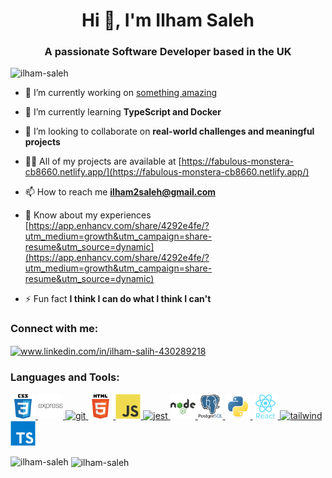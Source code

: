 <h1 align="center">Hi 👋, I'm Ilham Saleh</h1>
<h3 align="center">A passionate Software Developer based in the UK</h3>

<p align="left"> <img src="https://komarev.com/ghpvc/?username=ilham-saleh&label=Profile%20views&color=0e75b6&style=flat" alt="ilham-saleh" /> </p>

- 🔭 I’m currently working on [something amazing](https://github.com/ilham-saleh/full-stack-project)

- 🌱 I’m currently learning **TypeScript and Docker**

- 👯 I’m looking to collaborate on **real-world challenges and meaningful projects**

- 👨‍💻 All of my projects are available at [https://fabulous-monstera-cb8660.netlify.app/](https://fabulous-monstera-cb8660.netlify.app/)

- 📫 How to reach me **ilham2saleh@gmail.com**

- 📄 Know about my experiences [https://app.enhancv.com/share/4292e4fe/?utm_medium=growth&utm_campaign=share-resume&utm_source=dynamic](https://app.enhancv.com/share/4292e4fe/?utm_medium=growth&utm_campaign=share-resume&utm_source=dynamic)

- ⚡ Fun fact **I think I can do what I think I can't**

<h3 align="left">Connect with me:</h3>
<p align="left">
<a href="https://linkedin.com/in/ilham-salih-430289218" target="blank"><img align="center" src="https://raw.githubusercontent.com/rahuldkjain/github-profile-readme-generator/master/src/images/icons/Social/linked-in-alt.svg" alt="www.linkedin.com/in/ilham-salih-430289218" height="30" width="40" /></a>
</p>

<h3 align="left">Languages and Tools:</h3>
<p align="left"> <a href="https://www.w3schools.com/css/" target="_blank" rel="noreferrer"> <img src="https://raw.githubusercontent.com/devicons/devicon/master/icons/css3/css3-original-wordmark.svg" alt="css3" width="40" height="40"/> </a> <a href="https://expressjs.com" target="_blank" rel="noreferrer"> <img src="https://raw.githubusercontent.com/devicons/devicon/master/icons/express/express-original-wordmark.svg" alt="express" width="40" height="40"/> </a> <a href="https://git-scm.com/" target="_blank" rel="noreferrer"> <img src="https://www.vectorlogo.zone/logos/git-scm/git-scm-icon.svg" alt="git" width="40" height="40"/> </a> <a href="https://www.w3.org/html/" target="_blank" rel="noreferrer"> <img src="https://raw.githubusercontent.com/devicons/devicon/master/icons/html5/html5-original-wordmark.svg" alt="html5" width="40" height="40"/> </a> <a href="https://developer.mozilla.org/en-US/docs/Web/JavaScript" target="_blank" rel="noreferrer"> <img src="https://raw.githubusercontent.com/devicons/devicon/master/icons/javascript/javascript-original.svg" alt="javascript" width="40" height="40"/> </a> <a href="https://jestjs.io" target="_blank" rel="noreferrer"> <img src="https://www.vectorlogo.zone/logos/jestjsio/jestjsio-icon.svg" alt="jest" width="40" height="40"/> </a> <a href="https://nodejs.org" target="_blank" rel="noreferrer"> <img src="https://raw.githubusercontent.com/devicons/devicon/master/icons/nodejs/nodejs-original-wordmark.svg" alt="nodejs" width="40" height="40"/> </a> <a href="https://www.postgresql.org" target="_blank" rel="noreferrer"> <img src="https://raw.githubusercontent.com/devicons/devicon/master/icons/postgresql/postgresql-original-wordmark.svg" alt="postgresql" width="40" height="40"/> </a> <a href="https://www.python.org" target="_blank" rel="noreferrer"> <img src="https://raw.githubusercontent.com/devicons/devicon/master/icons/python/python-original.svg" alt="python" width="40" height="40"/> </a> <a href="https://reactjs.org/" target="_blank" rel="noreferrer"> <img src="https://raw.githubusercontent.com/devicons/devicon/master/icons/react/react-original-wordmark.svg" alt="react" width="40" height="40"/> </a> <a href="https://tailwindcss.com/" target="_blank" rel="noreferrer"> <img src="https://www.vectorlogo.zone/logos/tailwindcss/tailwindcss-icon.svg" alt="tailwind" width="40" height="40"/> </a> <a href="https://www.typescriptlang.org/" target="_blank" rel="noreferrer"> <img src="https://raw.githubusercontent.com/devicons/devicon/master/icons/typescript/typescript-original.svg" alt="typescript" width="40" height="40"/> </a> </p>

<p><img align="left" src="https://github-readme-stats.vercel.app/api/top-langs?username=ilham-saleh&show_icons=true&locale=en&layout=compact" alt="ilham-saleh" /></p>

<p>&nbsp;<img align="center" src="https://github-readme-stats.vercel.app/api?username=ilham-saleh&show_icons=true&locale=en" alt="ilham-saleh" /></p>
